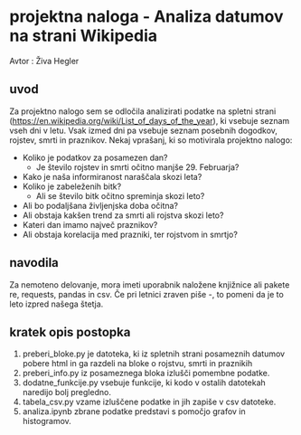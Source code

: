 # projektna naloga - Analiza datumov na strani Wikipedia
Avtor : Živa Hegler

## uvod
Za projektno nalogo sem se odločila analizirati podatke na spletni strani (https://en.wikipedia.org/wiki/List_of_days_of_the_year), ki vsebuje seznam vseh dni v letu. Vsak izmed dni pa vsebuje seznam posebnih dogodkov, rojstev, smrti in praznikov. 
Nekaj vprašanj, ki so motivirala projektno nalogo:
- Koliko je podatkov za posamezen dan?
   - Je število rojstev in smrti očitno manjše 29. Februarja?
- Kako je naša informiranost naraščala skozi leta?
- Koliko je zabeleženih bitk?
    - Ali se število bitk očitno spreminja skozi leto?
- Ali bo podaljšana življenjska doba očitna?
- Ali obstaja kakšen trend za smrti ali rojstva skozi leto?
- Kateri dan imamo največ praznikov?
- Ali obstaja korelacija med prazniki, ter rojstvom in smrtjo?

## navodila
Za nemoteno delovanje, mora imeti uporabnik naložene knjižnice ali pakete re, requests, pandas in csv.
Če pri letnici zraven piše -, to pomeni da je to leto izpred našega štetja.

## kratek opis postopka
1. preberi_bloke.py je datoteka, ki iz spletnih strani posameznih datumov pobere html in ga razdeli na bloke o rojstvu, smrti in praznikih
2. preberi_info.py iz posameznega bloka izlušči pomembne podatke.
3. dodatne_funkcije.py vsebuje funkcije, ki kodo v ostalih datotekah naredijo bolj pregledno.
4. tabela_csv.py vzame izluščene podatke in jih zapiše v csv datoteke.
5. analiza.ipynb zbrane podatke predstavi s pomočjo grafov in histogramov.
